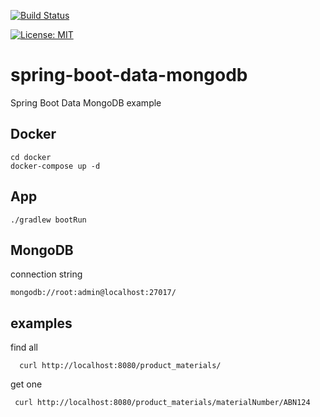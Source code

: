 [![Build Status](https://travis-ci.com/claudioaltamura/spring-boot-data-mongodb.svg?branch=master)](https://travis-ci.com/claudioaltamura/spring-boot-data-mongodb)

[![License: MIT](https://img.shields.io/badge/License-MIT-yellow.svg)](https://opensource.org/licenses/MIT)

# spring-boot-data-mongodb
Spring Boot Data MongoDB example

## Docker

    cd docker
    docker-compose up -d

## App

    ./gradlew bootRun

## MongoDB 

connection string 

    mongodb://root:admin@localhost:27017/

## examples

find all
   
      curl http://localhost:8080/product_materials/

get one
    
     curl http://localhost:8080/product_materials/materialNumber/ABN124

